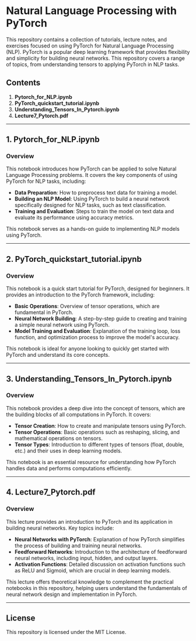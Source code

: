 # Natural Language Processing with PyTorch

This repository contains a collection of tutorials, lecture notes, and exercises focused on using PyTorch for Natural Language Processing (NLP). PyTorch is a popular deep learning framework that provides flexibility and simplicity for building neural networks. This repository covers a range of topics, from understanding tensors to applying PyTorch in NLP tasks.

## Contents

1. **Pytorch_for_NLP.ipynb**
2. **PyTorch_quickstart_tutorial.ipynb**
3. **Understanding_Tensors_In_Pytorch.ipynb**
4. **Lecture7_Pytorch.pdf**

---

## 1. Pytorch_for_NLP.ipynb

### Overview

This notebook introduces how PyTorch can be applied to solve Natural Language Processing problems. It covers the key components of using PyTorch for NLP tasks, including:

- **Data Preparation**: How to preprocess text data for training a model.
- **Building an NLP Model**: Using PyTorch to build a neural network specifically designed for NLP tasks, such as text classification.
- **Training and Evaluation**: Steps to train the model on text data and evaluate its performance using accuracy metrics.

This notebook serves as a hands-on guide to implementing NLP models using PyTorch.

---

## 2. PyTorch_quickstart_tutorial.ipynb

### Overview

This notebook is a quick start tutorial for PyTorch, designed for beginners. It provides an introduction to the PyTorch framework, including:

- **Basic Operations**: Overview of tensor operations, which are fundamental in PyTorch.
- **Neural Network Building**: A step-by-step guide to creating and training a simple neural network using PyTorch.
- **Model Training and Evaluation**: Explanation of the training loop, loss function, and optimization process to improve the model's accuracy.

This notebook is ideal for anyone looking to quickly get started with PyTorch and understand its core concepts.

---

## 3. Understanding_Tensors_In_Pytorch.ipynb

### Overview

This notebook provides a deep dive into the concept of tensors, which are the building blocks of all computations in PyTorch. It covers:

- **Tensor Creation**: How to create and manipulate tensors using PyTorch.
- **Tensor Operations**: Basic operations such as reshaping, slicing, and mathematical operations on tensors.
- **Tensor Types**: Introduction to different types of tensors (float, double, etc.) and their uses in deep learning models.

This notebook is an essential resource for understanding how PyTorch handles data and performs computations efficiently.

---

## 4. Lecture7_Pytorch.pdf

### Overview

This lecture provides an introduction to PyTorch and its application in building neural networks. Key topics include:

- **Neural Networks with PyTorch**: Explanation of how PyTorch simplifies the process of building and training neural networks.
- **Feedforward Networks**: Introduction to the architecture of feedforward neural networks, including input, hidden, and output layers.
- **Activation Functions**: Detailed discussion on activation functions such as ReLU and Sigmoid, which are crucial in deep learning models.

This lecture offers theoretical knowledge to complement the practical notebooks in this repository, helping users understand the fundamentals of neural network design and implementation in PyTorch.

---

## License

This repository is licensed under the MIT License.
